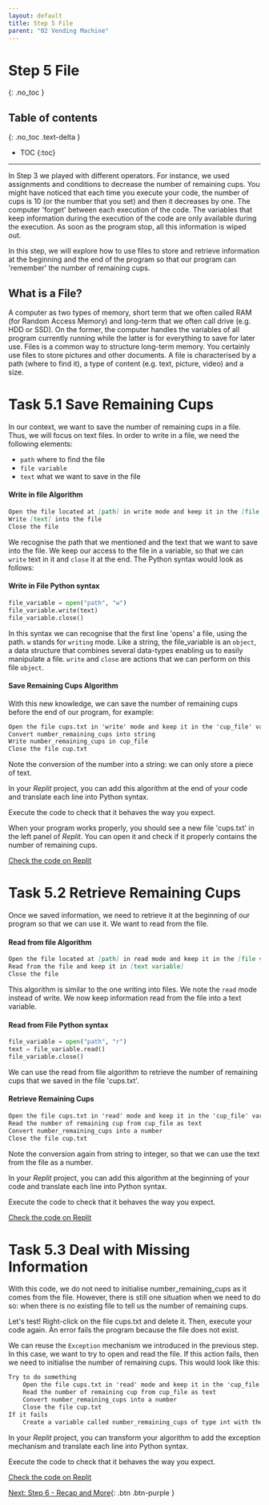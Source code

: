 ```yaml
---
layout: default
title: Step 5 File
parent: "02 Vending Machine"
---
```


# Step 5 File
{: .no_toc }

## Table of contents
{: .no_toc .text-delta }

- TOC
{:toc}

---

In Step 3 we played with different operators. For instance, we used assignments and conditions to decrease the number of remaining cups. You might have noticed that each time you execute your code, the number of cups is 10 (or the number that you set) and then it decreases by one. The computer 'forget' between each execution of the code. The variables that keep information during the execution of the code are only available during the execution. As soon as the program stop, all this information is wiped out.

In this step, we will explore how to use files to store and retrieve information at the beginning and the end of the program so that our program can 'remember' the number of remaining cups.

## What is a File?

A computer as two types of memory, short term that we often called RAM (for Random Access Memory) and long-term that we often call drive (e.g. HDD or SSD). On the former, the computer handles the variables of all program currently running while the latter is for everything to save for later use. Files is a common way to structure long-term memory. You certainly use files to store pictures and other documents. A file is characterised by a path (where to find it), a type of content (e.g. text, picture, video) and a size.


# Task 5.1 Save Remaining Cups

In our context, we want to save the number of remaining cups in a file. Thus, we will focus on text files. In order to write in a file, we need the following elements:

* `path` where to find the file
* `file variable` 
* `text` what we want to save in the file


#### Write in file Algorithm

```markdown
Open the file located at [path] in write mode and keep it in the [file variable]
Write [text] into the file
Close the file
```

We recognise the path that we mentioned and the text that we want to save into the file. We keep our access to the file in a variable, so that we can `write` text in it and `close` it at the end. The Python syntax would look as follows:

#### Write in File Python syntax

```python
file_variable = open("path", "w")
file_variable.write(text)
file_variable.close()
```

In this syntax we can recognise that the first line 'opens' a file, using the path. `w` stands for `writing` mode. Like a string, the file_variable is an `object`, a data structure that combines several data-types enabling us to easily manipulate a file. `write` and `close` are actions that we can perform on this file `object`. 


#### Save Remaining Cups Algorithm

With this new knowledge, we can save the number of remaining cups before the end of our program, for example:

```markdown
Open the file cups.txt in 'write' mode and keep it in the 'cup_file' variable
Convert number_remaining_cups into string
Write number_remaining_cups in cup_file
Close the file cup.txt
```

Note the conversion of the number into a string: we can only store a piece of text.

In your _Replit_ project, you can add this algorithm at the end of your code and translate each line into Python syntax. 

Execute the code to check that it behaves the way you expect.

When your program works properly, you should see a new file 'cups.txt' in the left panel of _Replit_. You can open it and check if it properly contains the number of remaining cups.

[Check the code on Replit](https://repl.it/@IO1075/02-vending-machine-step5-1)


# Task 5.2 Retrieve Remaining Cups

Once we saved information, we need to retrieve it at the beginning of our program so that we can use it. We want to read from the file.

#### Read from file Algorithm

```markdown
Open the file located at [path] in read mode and keep it in the [file variable]
Read from the file and keep it in [text variable]
Close the file
```

This algorithm is similar to the one writing into files. We note the `read` mode instead of write. We now keep information read from the file into a text variable.

#### Read from File Python syntax

```python
file_variable = open("path", "r")
text = file_variable.read()
file_variable.close()
```

We can use the read from file algorithm to retrieve the number of remaining cups that we saved in the file 'cups.txt'.

#### Retrieve Remaining Cups

```markdown
Open the file cups.txt in 'read' mode and keep it in the 'cup_file' variable
Read the number of remaining cup from cup_file as text
Convert number_remaining_cups into a number
Close the file cup.txt
```

Note the conversion again from string to integer, so that we can use the text from the file as a number.

In your _Replit_ project, you can add this algorithm at the beginning of your code and translate each line into Python syntax.

Execute the code to check that it behaves the way you expect.

[Check the code on Replit](https://repl.it/@IO1075/02-vending-machine-step5-2)


# Task 5.3 Deal with Missing Information

With this code, we do not need to initialise number_remaining_cups as it comes from the file. However, there is still one situation when we need to do so: when there is no existing file to tell us the number of remaining cups.

Let's test! Right-click on the file cups.txt and delete it. Then, execute your code again. An error fails the program because the file does not exist.

We can reuse the `Exception` mechanism we introduced in the previous step. In this case, we want to try to open and read the file. If this action fails, then we need to initialise the number of remaining cups. This would look like this:

```markdown
Try to do something
    Open the file cups.txt in 'read' mode and keep it in the 'cup_file' variable
    Read the number of remaining cup from cup_file as text
    Convert number_remaining_cups into a number
    Close the file cup.txt
If it fails
    Create a variable called number_remaining_cups of type int with the initial value 10
```

In your _Replit_ project, you can transform your algorithm to add the exception mechanism and translate each line into Python syntax.

Execute the code to check that it behaves the way you expect.

[Check the code on Replit](https://repl.it/@IO1075/02-vending-machine-step5-3)


[Next: Step 6 - Recap and More]({{site.baseurl}}/assignments/02-vending-machine/step6){: .btn .btn-purple }